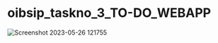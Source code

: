 # oibsip_taskno_3_TO-DO_WEBAPP

![Screenshot 2023-05-26 121755](https://github.com/Anujit1/oibsip_taskno_3_TO-DO_WEBAPP/assets/129964900/fd2c5397-e0f9-4d12-8c1e-5bc427c6c451)
